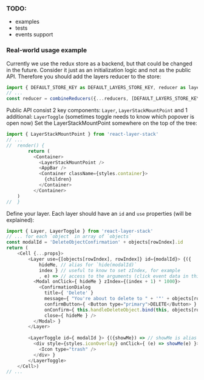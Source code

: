 ### TODO:
* examples
* tests
* events support


### Real-world usage example
Currently we use the redux store as a backend, but that could be changed in the future. Consider it just as an initialization logic and not as the public API.
Therefore you should add the layers reducer to the store:

```javascript
import { DEFAULT_STORE_KEY as DEFAULT_LAYERS_STORE_KEY, reducer as layersReducer } from 'react-layer-stack'
// ...
const reducer = combineReducers({...reducers, [DEFAULT_LAYERS_STORE_KEY]: layersReducer})
```

Public API consist 2 key components: `Layer`, `LayerStackMountPoint` and 1 additional: `LayerToggle` (sometimes toggle needs to know which popover is open now)
Set the LayerStackMountPoint somewhere on the top of the tree:

```javascript
import { LayerStackMountPoint } from 'react-layer-stack'
// ...
//  render() {
        return (
          <Container>
            <LayerStackMountPoint />
            <AppBar />
            <Container className={styles.container}>
              {children}
            </Container>
          </Container>
    )
//  }
```

Define your layer. Each layer should have an `id` and `use` properties (will be explained):

```javascript
import { Layer, LayerToggle } from 'react-layer-stack'
// ... for each `object` in array of `objects`
const modalId = 'DeleteObjectConfirmation' + objects[rowIndex].id
return (
    <Cell {...props}>
        <Layer use={[objects[rowIndex], rowIndex]} id={modalId}> {({
            hideMe, // alias for `hide(modalId)`
            index } // useful to know to set zIndex, for example
            , e) => // access to the arguments (click event data in this example)
          <Modal onClick={ hideMe } zIndex={(index + 1) * 1000}>
            <ConfirmationDialog
              title={ 'Delete' }
              message={ "You're about to delete to " + '"' + objects[rowIndex].name + '"' }
              confirmButton={ <Button type="primary">DELETE</Button> }
              onConfirm={ this.handleDeleteObject.bind(this, objects[rowIndex].name, hideMe) } // hide after confirmation
              close={ hideMe } />
          </Modal> }
        </Layer>
        
        <LayerToggle id={ modalId }> {({showMe}) => // showMe is alias for `show(modalId)`
          <div style={styles.iconOverlay} onClick={ (e) => showMe(e) }> // additional arguments can be passed (like event)
            <Icon type="trash" />
          </div> }
        </LayerToggle>
    </Cell>)
// ...
```